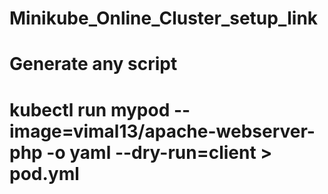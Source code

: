# Minikube_Online_Cluster_setup_link

# Generate any script

# kubectl run mypod --image=vimal13/apache-webserver-php -o yaml --dry-run=client > pod.yml
